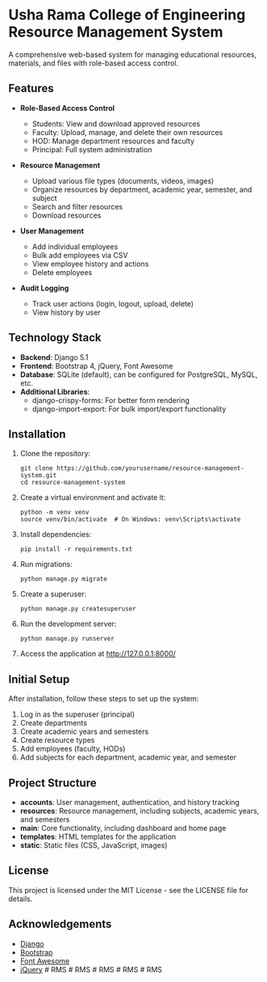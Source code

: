 # Usha Rama College of Engineering Resource Management System

A comprehensive web-based system for managing educational resources, materials, and files with role-based access control.

## Features

- **Role-Based Access Control**
  - Students: View and download approved resources
  - Faculty: Upload, manage, and delete their own resources
  - HOD: Manage department resources and faculty
  - Principal: Full system administration

- **Resource Management**
  - Upload various file types (documents, videos, images)
  - Organize resources by department, academic year, semester, and subject
  - Search and filter resources
  - Download resources

- **User Management**
  - Add individual employees
  - Bulk add employees via CSV
  - View employee history and actions
  - Delete employees

- **Audit Logging**
  - Track user actions (login, logout, upload, delete)
  - View history by user

## Technology Stack

- **Backend**: Django 5.1
- **Frontend**: Bootstrap 4, jQuery, Font Awesome
- **Database**: SQLite (default), can be configured for PostgreSQL, MySQL, etc.
- **Additional Libraries**:
  - django-crispy-forms: For better form rendering
  - django-import-export: For bulk import/export functionality

## Installation

1. Clone the repository:
   ```
   git clone https://github.com/yourusername/resource-management-system.git
   cd resource-management-system
   ```

2. Create a virtual environment and activate it:
   ```
   python -m venv venv
   source venv/bin/activate  # On Windows: venv\Scripts\activate
   ```

3. Install dependencies:
   ```
   pip install -r requirements.txt
   ```

4. Run migrations:
   ```
   python manage.py migrate
   ```

5. Create a superuser:
   ```
   python manage.py createsuperuser
   ```

6. Run the development server:
   ```
   python manage.py runserver
   ```

7. Access the application at http://127.0.0.1:8000/

## Initial Setup

After installation, follow these steps to set up the system:

1. Log in as the superuser (principal)
2. Create departments
3. Create academic years and semesters
4. Create resource types
5. Add employees (faculty, HODs)
6. Add subjects for each department, academic year, and semester

## Project Structure

- **accounts**: User management, authentication, and history tracking
- **resources**: Resource management, including subjects, academic years, and semesters
- **main**: Core functionality, including dashboard and home page
- **templates**: HTML templates for the application
- **static**: Static files (CSS, JavaScript, images)

## License

This project is licensed under the MIT License - see the LICENSE file for details.

## Acknowledgements

- [Django](https://www.djangoproject.com/)
- [Bootstrap](https://getbootstrap.com/)
- [Font Awesome](https://fontawesome.com/)
- [jQuery](https://jquery.com/) #   R M S  
 #   R M S  
 #   R M S  
 #   R M S  
 #   R M S  
 